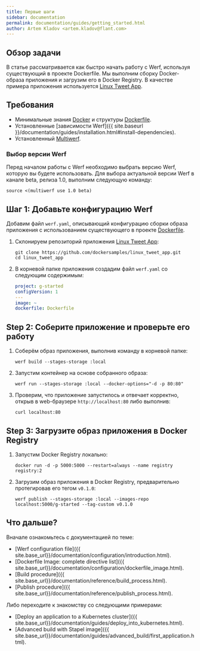 ```yaml
---
title: Первые шаги
sidebar: documentation
permalink: documentation/guides/getting_started.html
author: Artem Kladov <artem.kladov@flant.com>
---
```


## Обзор задачи

В статье рассматривается как быстро начать работу с Werf, используя существующий в проекте Dockerfile. Мы выполним сборку Docker-образа приложения и загрузим его в Docker Registry. В качестве примера приложения используется [Linux Tweet App](https://github.com/dockersamples/linux_tweet_app).

## Требования

* Минимальные знания [Docker](https://www.docker.com/) и структуры [Dockerfile](https://docs.docker.com/engine/reference/builder/).
* Установленные [зависимости Werf]({{ site.baseurl }}/documentation/guides/installation.html#install-dependencies).
* Установленный [Multiwerf](https://github.com/flant/multiwerf).

### Выбор версии Werf

Перед началом работы с Werf необходимо выбрать версию Werf, которую вы будете использовать. Для выбора актуальной версии Werf в канале beta, релиза 1.0, выполним следующую команду:

```shell
source <(multiwerf use 1.0 beta)
```

## Шаг 1: Добавьте конфигурацию Werf

Добавим файл `werf.yaml`, описывающий конфигурацию сборки образа приложения с использованием существующего в проекте [Dockerfile](https://github.com/dockersamples/linux_tweet_app/blob/master/Dockerfile).

1. Склонируем репозиторий приложения [Linux Tweet App](https://github.com/dockersamples/linux_tweet_app):

    ```shell
    git clone https://github.com/dockersamples/linux_tweet_app.git
    cd linux_tweet_app
    ```

1. В корневой папке приложения создадим файл `werf.yaml` со следующим содержимым:

    ```yaml
    project: g-started
    configVersion: 1
    ---
    image: ~
    dockerfile: Dockerfile
    ```

## Step 2: Соберите приложение и проверьте его работу

1. Соберём образ приложения, выполнив команду в корневой папке:

    ```shell
    werf build --stages-storage :local
    ```

1. Запустим контейнер на основе собранного образа:

    ```shell
    werf run --stages-storage :local --docker-options="-d -p 80:80"
    ```

1. Проверим, что приложение запустилось и отвечает корректно, открыв в web-браузере `http://localhost:80` либо выполнив:

    ```shell
    curl localhost:80
    ```

## Step 3: Загрузите образ приложения в Docker Registry

1. Запустим Docker Registry локально:

    ```shell
    docker run -d -p 5000:5000 --restart=always --name registry registry:2
    ```

2. Загрузим образ приложения в Docker Registry, предварительно протегировав его тегом `v0.1.0`:

    ```shell
    werf publish --stages-storage :local --images-repo localhost:5000/g-started --tag-custom v0.1.0
    ```

## Что дальше?

Вначале ознакомьтесь с документацией по теме:
* [Werf configuration file]({{ site.base_url}}/documentation/configuration/introduction.html).
* [Dockerfile Image: complete directive list]({{ site.base_url}}/documentation/configuration/dockerfile_image.html).
* [Build procedure]({{ site.base_url}}/documentation/reference/build_process.html).
* [Publish procedure]({{ site.base_url}}/documentation/reference/publish_process.html).

Либо переходите к знакомству со следующими примерами:
* [Deploy an application to a Kubernetes cluster]({{ site.base_url}}/documentation/guides/deploy_into_kubernetes.html).
* [Advanced build with Stapel image]({{ site.base_url}}/documentation/guides/advanced_build/first_application.html).
